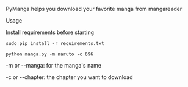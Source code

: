 PyManga helps you download your favorite manga from mangareader

Usage

Install requirements before starting
```shell
sudo pip install -r requirements.txt
```
```shell
python manga.py -m naruto -c 696
```

-m or --manga: for the manga's name


-c or --chapter: the chapter you want to download
